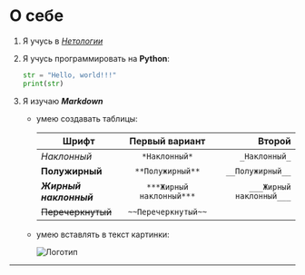 # О себе

1. Я учусь в *[Нетологии](https://netology.ru "Ссылка на сайт Нетологии")*

2. Я учусь программировать на **Python**:

   ```python
   str = "Hello, world!!!"
   print(str)
   ```

3. Я изучаю ***Markdown***
   - умею создавать таблицы:

      Шрифт                 |Первый вариант          |Второй
      ----------------------|:----------------------:|-----------------------:
      _Наклонный_           |`*Наклонный*`           |`_Наклонный_`
      **Полужирный**        |`**Полужирный**`        |`__Полужирный__`
      _**Жирный наклонный**_|`***Жирный наклонный***`|`___Жирный наклонный___`
      ~~Перечеркнутый~~     |`~~Перечеркнутый~~`     |

   + умею вставлять в текст картинки:

      ![Логотип](https://www.google.com/images/branding/googlelogo/1x/googlelogo_color_272x92dp.png "Гугл")
---
